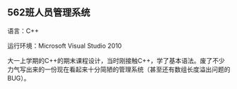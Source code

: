 ## 562班人员管理系统

语言：C++

运行环境：Microsoft Visual Studio 2010

大一上学期的C++的期末课程设计，当时刚接触C++，学了基本语法。废了不少力气写出来的一份现在看起来十分简陋的管理系统（甚至还有数组长度溢出问题的BUG）。